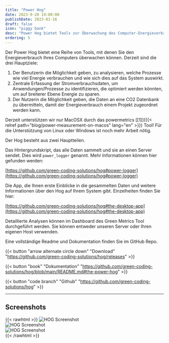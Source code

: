 ```yaml
---
title: "Power Hog"
date: 2023-9-20 19:00:00
publishDate: 2023-01-16
draft: false
icon: "piggy bank"
desc: "Power Hog bietet Tools zur Überwachung des Computer-Energieverbrauchs, mit Fokus auf Prozessanalyse, zentraler Daten-Erfassung zur Optimierung und CO2-Datenübermittlung."
ordering: 5
---
```


Der Power Hog bietet eine Reihe von Tools, mit denen Sie den Energieverbrauch Ihres Computers überwachen können.
Derzeit sind die drei Hauptziele:

1) Der Benutzerin die Möglichkeit geben, zu analysieren, welche Prozesse wie viel Energie verbrauchen und wie sich dies auf das System auswirkt.
2) Zentrale Erfassung der Stromverbrauchsdaten, um Anwendungen/Prozesse zu identifizieren, die optimiert werden könnten, um auf breiterer Ebene Energie zu sparen.
3) Der Nutzerin die Möglichkeit geben, die Daten an eine CO2 Datenbank zu übermitteln, damit der Energieverbrauch einem Projekt zugeordnet werden kann.

Derzeit unterstützen wir nur MacOSX durch das powermetrics [[1]]({{< relref path="blog/power-measurement-on-macos" lang="en" >}}) Tool!
Für die Unterstützung von Linux oder Windows ist noch mehr Arbeit nötig.

Der Hog besteht aus zwei Hauptteilen.

Das Hintergrundskript, das alle Daten sammelt und sie an einen Server sendet. Dies wird `power_logger` genannt. Mehr
Informationen können hier gefunden werden:

[https://github.com/green-coding-solutions/hog#power-logger](https://github.com/green-coding-solutions/hog#power-logger)

Die App, die Ihnen erste Einblicke in die gesammelten Daten und weitere Informationen über den Hog auf Ihrem System gibt. Einzelheiten
finden Sie hier:

[https://github.com/green-coding-solutions/hog#the-desktop-app](https://github.com/green-coding-solutions/hog#the-desktop-app)

Detaillierte Analysen können im Dashboard des Green Metrics Tool durchgeführt werden. Sie können entweder unseren Server oder Ihren eigenen Host verwenden.

Eine vollständige Readme und Dokumentation finden Sie im GitHub Repo.

{{< button "arrow alternate circle down" "Download" "https://github.com/green-coding-solutions/hog/releases" >}}

{{< button "book" "Dokumentation" "https://github.com/green-coding-solutions/hog/blob/main/README.md#the-power-hog" >}}

{{< button "code branch" "Github" "https://github.com/green-coding-solutions/hog" >}}

---

## Screenshots

{{< rawhtml >}}
<img class="ui rounded bordered image" src="/img/projects/hog-power-logger.avif" alt="HOG Screenshot" loading="lazy" style="margin:auto;">
<br>
<img class="ui rounded bordered image" src="/img/projects/hog-mac-app.avif" alt="HOG Screenshot" loading="lazy" style="margin:auto;">
<br>
<img class="ui rounded bordered image" src="/img/projects/hog-website.avif" alt="HOG Screenshot" loading="lazy" style="margin:auto;">
<br>
{{< /rawhtml >}}
